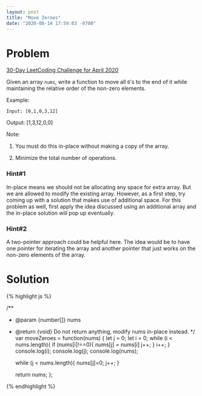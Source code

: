 ```yaml
---
layout: post
title: "Move Zeroes"
date: "2020-08-14 17:59:03 -0700"
---
```


# Problem

[30-Day LeetCoding Challenge for April 2020](https://leetcode.com/explore/challenge/card/30-day-leetcoding-challenge/)

Given an array `nums`, write a function to move all `0`'s to the end of it while maintaining the relative order of the non-zero elements.

Example:

`Input: [0,1,0,3,12]`

Output: [1,3,12,0,0]

Note:

1. You must do this in-place without making a copy of the array.

2. Minimize the total number of operations.

### Hint#1

In-place means we should not be allocating any space for extra array. But we are allowed to modify the existing array. However, as a first step, try coming up with a solution that makes use of additional space. For this problem as well, first apply the idea discussed using an additional array and the in-place solution will pop up eventually.

### Hint#2

A two-pointer approach could be helpful here. The idea would be to have one pointer for iterating the array and another pointer that just works on the non-zero elements of the array.

# Solution

{% highlight js %}

/**
 * @param {number[]} nums
 * @return {void} Do not return anything, modify nums in-place instead.
 */
var moveZeroes = function(nums) {
    let j = 0;
    let i = 0;
    while (i < nums.length){
        if (nums[i]!==0){
            nums[j] = nums[i]
            j++;
        }
        i++;
    }
    console.log(i);
    console.log(j);
    console.log(nums);

    while (j < nums.length){
        nums[j]=0;
        j++;
    }

    return nums;
};

{% endhighlight %}
